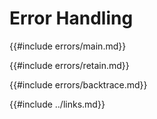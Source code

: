 # Error Handling

{{#include errors/main.md}}

{{#include errors/retain.md}}

{{#include errors/backtrace.md}}

{{#include ../links.md}}
